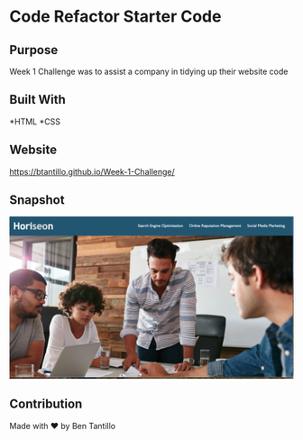 # Code Refactor Starter Code

## Purpose
Week 1 Challenge was to assist a company in tidying up their website code

## Built With
*HTML
*CSS

## Website

https://btantillo.github.io/Week-1-Challenge/

## Snapshot
![](https://github.com/BTantillo/Week-1-Challenge/blob/main/assets/images/Home%20screenshot.png)


## Contribution
Made with ❤️ by Ben Tantillo

